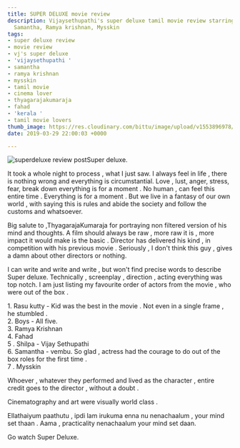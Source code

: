 ```yaml
---
title: SUPER DELUXE movie review
description: Vijaysethupathi's super deluxe tamil movie review starring Fahad Fassil,
  Samantha, Ramya krishnan, Mysskin
tags:
- super deluxe review
- movie review
- vj's super deluxe
- 'vijaysethupathi '
- samantha
- ramya krishnan
- mysskin
- tamil movie
- cinema lover
- thyagarajakumaraja
- fahad
- 'kerala '
- tamil movie lovers
thumb_image: https://res.cloudinary.com/bittu/image/upload/v1553896978/tarasblog/superdeluxethumb.jpg
date: 2019-03-29 22:00:03 +0000

---
```

![superdeluxe review post](https://res.cloudinary.com/bittu/image/upload/v1553896978/tarasblog/superdeluxethumb.jpg "Superdeluxe")Super deluxe.

It took a whole night to process , what I just saw. I always feel in life , there is nothing wrong and everything is circumstantial. Love , lust, anger, stress, fear, break down everything is for a moment . No human , can feel this entire time . Everything is for a moment . But we live in a fantasy of our own world , with saying this is rules and abide the society and follow the customs and whatsoever.

Big salute to ,ThyagarajaKumaraja for portraying non filtered version of his mind and thoughts. A film should always be raw , more raw it is , more impact it would make is the basic . Director has delivered his kind , in competition with his previous movie . Seriously , I don't think this guy , gives a damn about other directors or nothing.

I can write and write and write , but won't find precise words to describe Super deluxe. Technically , screenplay , direction , acting everything was top notch. I am just listing my favourite order of actors from the movie , who were out of the box .

1\. Rasu kutty - Kid was the best in the movie . Not even in a single frame , he stumbled .  
2\. Boys - All five.  
3\. Ramya Krishnan  
4\. Fahad  
5 . Shilpa - Vijay Sethupathi  
6\. Samantha - vembu. So glad , actress had the courage to do out of the box roles for the first time .  
7 . Mysskin

Whoever , whatever they performed and lived as the character , entire credit goes to the director , without a doubt .

Cinematography and art were visually world class .

Ellathaiyum paathutu , ipdi lam irukuma enna nu nenachaalum , your mind set thaan . Aama , practicality nenachaalum your mind set daan.

Go watch Super Deluxe.